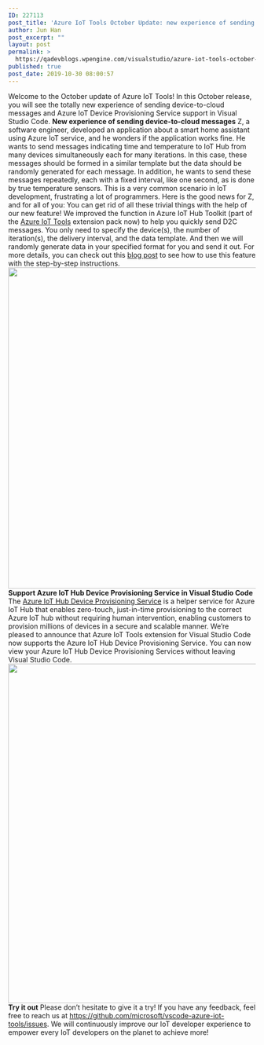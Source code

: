 ```yaml
---
ID: 227113
post_title: 'Azure IoT Tools October Update: new experience of sending device-to-cloud messages and more!'
author: Jun Han
post_excerpt: ""
layout: post
permalink: >
  https://qadevblogs.wpengine.com/visualstudio/azure-iot-tools-october-update-new-experience-of-sending-device-to-cloud-messages-and-more/
published: true
post_date: 2019-10-30 08:00:57
---
```

Welcome to the October update of Azure IoT Tools! In this October release, you will see the totally new experience of sending device-to-cloud messages and Azure IoT Device Provisioning Service support in Visual Studio Code. **New experience of sending device-to-cloud messages** Z, a software engineer, developed an application about a smart home assistant using Azure IoT service, and he wonders if the application works fine. He wants to send messages indicating time and temperature to IoT Hub from many devices simultaneously each for many iterations. In this case, these messages should be formed in a similar template but the data should be randomly generated for each message. In addition, he wants to send these messages repeatedly, each with a fixed interval, like one second, as is done by true temperature sensors. This is a very common scenario in IoT development, frustrating a lot of programmers. Here is the good news for Z, and for all of you: You can get rid of all these trivial things with the help of our new feature! We improved the function in Azure IoT Hub Toolkit (part of the [Azure IoT Tools][1] extension pack now) to help you quickly send D2C messages. You only need to specify the device(s), the number of iteration(s), the delivery interval, and the data template. And then we will randomly generate data in your specified format for you and send it out. For more details, you can check out this [blog post][2] to see how to use this feature with the step-by-step instructions. <img class="alignnone size-full" src="https://devblogs.microsoft.com/iotdev/wp-content/uploads/sites/24/2019/09/word-image-1.gif" width="1087" height="654" /> **Support Azure IoT Hub Device Provisioning Service in Visual Studio Code** The [Azure IoT Hub Device Provisioning Service][3] is a helper service for Azure IoT Hub that enables zero-touch, just-in-time provisioning to the correct Azure IoT hub without requiring human intervention, enabling customers to provision millions of devices in a secure and scalable manner. We’re pleased to announce that Azure IoT Tools extension for Visual Studio Code now supports the Azure IoT Hub Device Provisioning Service. You can now view your Azure IoT Hub Device Provisioning Services without leaving Visual Studio Code. <img class="alignnone size-full wp-image-227114" src="https://devblogs.microsoft.com/visualstudio/wp-content/uploads/sites/4/2019/10/11月-1.png" alt="" width="1196" height="691" /> **Try it out** Please don’t hesitate to give it a try! If you have any feedback, feel free to reach us at <https://github.com/microsoft/vscode-azure-iot-tools/issues>. We will continuously improve our IoT developer experience to empower every IoT developers on the planet to achieve more!

 [1]: https://marketplace.visualstudio.com/items?itemName=vsciot-vscode.azure-iot-tools
 [2]: https://devblogs.microsoft.com/iotdev/easily-send-random-generated-d2c-messages-to-iot-hub-with-azure-iot-hub-tools/
 [3]: https://docs.microsoft.com/azure/iot-dps/
